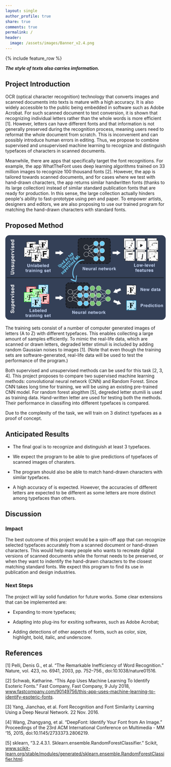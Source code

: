 ```yaml
---
layout: single
author_profile: true
share: true
comments: true
permalink: /
header:
  image: /assets/images/Banner_v2.4.png
---
```

{% include feature_row %}

_**The style of texts also carries imformation.**_

## Project Introduction
OCR (optical character recognition) technology that converts images and scanned documents into texts is mature with a high accuracy. It is also widely accessible to the public being embedded in software such as Adobe Acrobat. For such scanned document to text conversion, it is shown that recognizing individual letters rather than the whole words is more efficient [1]. However, letters can have different fonts and that information is not generally preserved during the recognition process, meaning users need to reformat the whole document from scratch. This is inconvenient and can possibly introduce human errors in editing. Thus, we propose to combine supervised and unsupervised machine learning to recognize and distinguish typefaces of characters in scanned documents.
	
Meanwhile, there are apps that specifically target the font recognitions. For example, the app WhatTheFont uses deep learning algorithms trained on 33 million images to recognize 100 thousand fonts [2]. However, the app is tailored towards scanned documents, and for cases where we test with hand-drawn characters, the app returns similar handwritten fonts (thanks to its large collection) instead of similar standard publication fonts that are ready for production. In this sense, the large collection actually hinders people's ability to fast-prototype using pen and paper. To empower artists, designers and editors, we are also proposing to use our trained program for matching the hand-drawn characters with standard fonts.

## Proposed Method

<img src="assets/images/method_diagram_2.png" alt="hi" class="inline"/>

The training sets consist of a number of computer generated images of letters (A to Z) with different typefaces. This enables collecting a large amount of samples efficiently. To mimic the real-life data, which are scanned or drawn letters, degraded letter stimuli is included by adding random Gaussian noises to images [1]. (Note that even though the training sets are software-generated, real-life data will be used to test the performance of the program.)

Both supervised and unsupervised methods can be used for this task [2, 3, 4]. This project proposes to compare two supervised machine learning methods: convolutional neural network (CNN) and Random Forest.  Since CNN takes long time for training, we will be using an existing pre-trained CNN model. For random forest alogithm [5], degreded letter stumili is used as training data. Hand-written letter are used for testing both the methods. Their performance in classifing into different typefaces is compared.

Due to the complexity of the task, we will train on 3 distinct typefaces as a proof of concept.

## Anticipated Results

- The final goal is to recognize and distinguish at least 3 typefaces.

- We expect the program to be able to give predictions of typefaces of scanned images of charaters.

- The program should also be able to match hand-drawn characters with similar typefaces.

- A high accuracy of is expected. However, the accuracies of different letters are expected to be different as some letters are more distinct among typefaces than others.


## Discussion
### Impact

The best outcome of this project would be a spin-off app that can recognize selected typefaces accurately from a scanned document or hand-drawn characters. This would help many people who wants to recreate digital versions of scanned documents while the format needs to be preserved, or when they want to indentify the hand-drawn characters to the closest matching standard fonts. We expect this program to find its use in publication and design industries.

### Next Steps

The project will lay solid fundation for future works. Some clear extensions that can be implemented are:

- Expanding to more typefaces;

- Adapting into plug-ins for exsiting softwares, such as Adobe Acrobat;

- Adding detections of other aspects of fonts, such as color, size, highlight, bold, italic, and underscore. 

## References
[1] Pelli, Denis G., et al. “The Remarkable Inefficiency of Word Recognition.” Nature, vol. 423, no. 6941, 2003, pp. 752–756., doi:10.1038/nature01516.

[2] Schwab, Katharine. “This App Uses Machine Learning To Identify Esoteric Fonts.” Fast Company, Fast Company, 9 July 2018, www.fastcompany.com/90149756/this-app-uses-machine-learning-to-identify-esoteric-fonts.

[3] Yang, Jianchao, et al. Font Recognition and Font Similarity Learning Using a Deep Neural Network. 22 Nov. 2016.

[4] Wang, Zhangyang, et al. “DeepFont: Identify Your Font from An Image.” Proceedings of the 23rd ACM International Conference on Multimedia - MM ‘15, 2015, doi:10.1145/2733373.2806219.

[5] sklearn, “3.2.4.3.1. Sklearn.ensemble.RandomForestClassifier.” Scikit, www.scikit-learn.org/stable/modules/generated/sklearn.ensemble.RandomForestClassifier.html.

